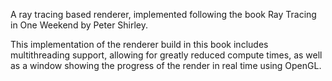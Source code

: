 A ray tracing based renderer, implemented following the book Ray Tracing in One Weekend by Peter Shirley. 

This implementation of the renderer build in this book includes multithreading support, allowing for greatly reduced compute times, as well as a window showing the progress of the render in real time using OpenGL.
